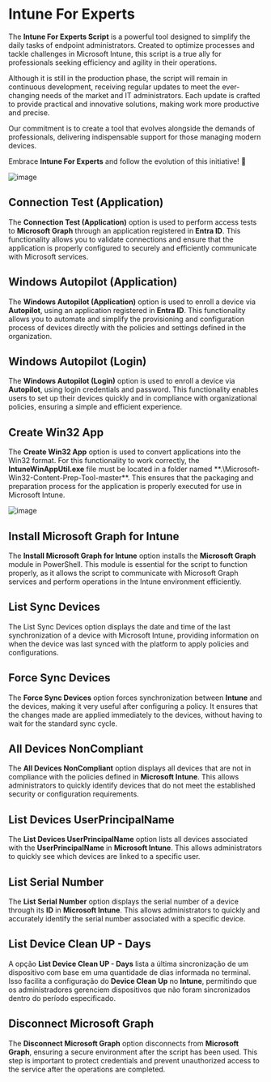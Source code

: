 # Intune For Experts

The **Intune For Experts Script** is a powerful tool designed to simplify the daily tasks of endpoint administrators. Created to optimize processes and tackle challenges in Microsoft Intune, this script is a true ally for professionals seeking efficiency and agility in their operations.  

Although it is still in the production phase, the script will remain in continuous development, receiving regular updates to meet the ever-changing needs of the market and IT administrators. Each update is crafted to provide practical and innovative solutions, making work more productive and precise.  

Our commitment is to create a tool that evolves alongside the demands of professionals, delivering indispensable support for those managing modern devices.  

Embrace **Intune For Experts** and follow the evolution of this initiative! 🚀


![image](https://github.com/user-attachments/assets/5ffc12da-5322-4ceb-b96e-fc2e6c144335)

## Connection Test (Application)

The **Connection Test (Application)** option is used to perform access tests to **Microsoft Graph** through an application registered in **Entra ID**. This functionality allows you to validate connections and ensure that the application is properly configured to securely and efficiently communicate with Microsoft services.

## Windows Autopilot (Application)

The **Windows Autopilot (Application)** option is used to enroll a device via **Autopilot**, using an application registered in **Entra ID**. This functionality allows you to automate and simplify the provisioning and configuration process of devices directly with the policies and settings defined in the organization.

## Windows Autopilot (Login)

The **Windows Autopilot (Login)** option is used to enroll a device via **Autopilot**, using login credentials and password. This functionality enables users to set up their devices quickly and in compliance with organizational policies, ensuring a simple and efficient experience.

## Create Win32 App

The **Create Win32 App** option is used to convert applications into the Win32 format. For this functionality to work correctly, the **IntuneWinAppUtil.exe** file must be located in a folder named **.\Microsoft-Win32-Content-Prep-Tool-master\**. This ensures that the packaging and preparation process for the application is properly executed for use in Microsoft Intune.

![image](https://github.com/user-attachments/assets/5ebde806-d203-4b0e-9d77-da4287ae8c19)


## Install Microsoft Graph for Intune

The **Install Microsoft Graph for Intune** option installs the **Microsoft Graph** module in PowerShell. This module is essential for the script to function properly, as it allows the script to communicate with Microsoft Graph services and perform operations in the Intune environment efficiently.

## List Sync Devices

The List Sync Devices option displays the date and time of the last synchronization of a device with Microsoft Intune, providing information on when the device was last synced with the platform to apply policies and configurations.

## Force Sync Devices

The **Force Sync Devices** option forces synchronization between **Intune** and the devices, making it very useful after configuring a policy. It ensures that the changes made are applied immediately to the devices, without having to wait for the standard sync cycle.

## All Devices NonCompliant

The **All Devices NonCompliant** option displays all devices that are not in compliance with the policies defined in **Microsoft Intune**. This allows administrators to quickly identify devices that do not meet the established security or configuration requirements.

## List Devices UserPrincipalName

The **List Devices UserPrincipalName** option lists all devices associated with the **UserPrincipalName** in **Microsoft Intune**. This allows administrators to quickly see which devices are linked to a specific user.

## List Serial Number

The **List Serial Number** option displays the serial number of a device through its **ID** in **Microsoft Intune**. This allows administrators to quickly and accurately identify the serial number associated with a specific device.

## List Device Clean UP - Days

A opção **List Device Clean UP - Days** lista a última sincronização de um dispositivo com base em uma quantidade de dias informada no terminal. Isso facilita a configuração do **Device Clean Up** no **Intune**, permitindo que os administradores gerenciem dispositivos que não foram sincronizados dentro do período especificado.

##  Disconnect Microsoft Graph

The **Disconnect Microsoft Graph** option disconnects from **Microsoft Graph**, ensuring a secure environment after the script has been used. This step is important to protect credentials and prevent unauthorized access to the service after the operations are completed.


